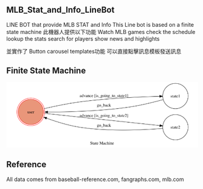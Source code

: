 ## MLB_Stat_and_Info_LineBot

LINE BOT that provide MLB STAT and Info
This Line bot is based on a finite state machine
此機器人提供以下功能
Watch MLB games
check the schedule
lookup the stats
search for players
show news and highlights

並實作了
Button carousel templates功能
可以直接點擊訊息模板發送訊息



## Finite State Machine
![fsm](./img/show-fsm.png)


## Reference
All data comes from baseball-reference.com, fangraphs.com, mlb.com
